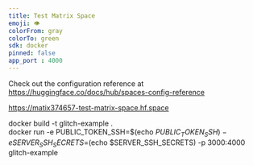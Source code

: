 ```yaml
---
title: Test Matrix Space
emoji: 👁
colorFrom: gray
colorTo: green
sdk: docker
pinned: false
app_port : 4000
---
```


Check out the configuration reference at https://huggingface.co/docs/hub/spaces-config-reference

https://matix374657-test-matrix-space.hf.space

docker build -t glitch-example .  
docker run -e PUBLIC_TOKEN_SSH=$(echo $PUBLIC_TOKEN_SSH) -e SERVER_SSH_SECRETS=$(echo $SERVER_SSH_SECRETS) -p 3000:4000 glitch-example